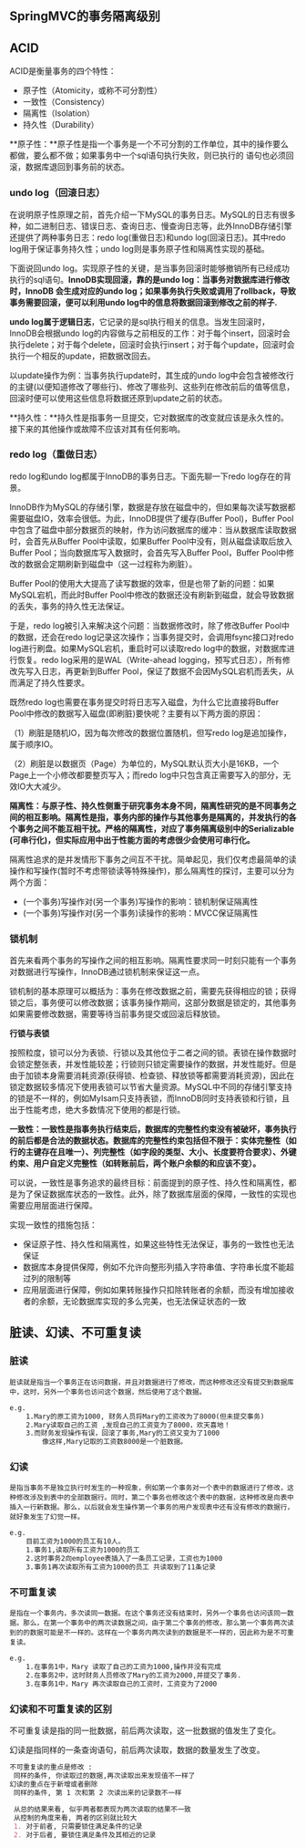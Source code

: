 ## SpringMVC的事务隔离级别

## ACID

ACID是衡量事务的四个特性：

- 原子性（Atomicity，或称不可分割性）
- 一致性（Consistency）
- 隔离性（Isolation）
- 持久性（Durability）

**原子性：**原子性是指一个事务是一个不可分割的工作单位，其中的操作要么都做，要么都不做；如果事务中一个sql语句执行失败，则已执行的 语句也必须回滚，数据库退回到事务前的状态。

### undo log（回滚日志）

在说明原子性原理之前，首先介绍一下MySQL的事务日志。MySQL的日志有很多种，如二进制日志、错误日志、查询日志、慢查询日志等，此外InnoDB存储引擎还提供了两种事务日志：redo log(重做日志)和undo log(回滚日志)。其中redo log用于保证事务持久性；undo log则是事务原子性和隔离性实现的基础。

下面说回undo log。实现原子性的关键，是当事务回滚时能够撤销所有已经成功执行的sql语句。**InnoDB实现回滚，靠的是undo log：当事务对数据库进行修改时，InnoDB 会生成对应的undo log；如果事务执行失败或调用了rollback，导致事务需要回滚，便可以利用undo log中的信息将数据回滚到修改之前的样子.**

**undo log属于逻辑日志**，它记录的是sql执行相关的信息。当发生回滚时，InnoDB会根据undo log的内容做与之前相反的工作：对于每个insert，回滚时会执行delete；对于每个delete，回滚时会执行insert；对于每个update，回滚时会执行一个相反的update，把数据改回去。

以update操作为例：当事务执行update时，其生成的undo log中会包含被修改行的主键(以便知道修改了哪些行)、修改了哪些列、这些列在修改前后的值等信息，回滚时便可以使用这些信息将数据还原到update之前的状态。

**持久性：**持久性是指事务一旦提交，它对数据库的改变就应该是永久性的。接下来的其他操作或故障不应该对其有任何影响。 

### redo log（重做日志）

redo log和undo log都属于InnoDB的事务日志。下面先聊一下redo log存在的背景。

InnoDB作为MySQL的存储引擎，数据是存放在磁盘中的，但如果每次读写数据都需要磁盘IO，效率会很低。为此，InnoDB提供了缓存(Buffer Pool)，Buffer Pool中包含了磁盘中部分数据页的映射，作为访问数据库的缓冲：当从数据库读取数据时，会首先从Buffer Pool中读取，如果Buffer Pool中没有，则从磁盘读取后放入Buffer Pool；当向数据库写入数据时，会首先写入Buffer Pool，Buffer Pool中修改的数据会定期刷新到磁盘中（这一过程称为刷脏）。

Buffer Pool的使用大大提高了读写数据的效率，但是也带了新的问题：如果MySQL宕机，而此时Buffer Pool中修改的数据还没有刷新到磁盘，就会导致数据的丢失，事务的持久性无法保证。

于是，redo log被引入来解决这个问题：当数据修改时，除了修改Buffer Pool中的数据，还会在redo log记录这次操作；当事务提交时，会调用fsync接口对redo log进行刷盘。如果MySQL宕机，重启时可以读取redo log中的数据，对数据库进行恢复。redo log采用的是WAL（Write-ahead logging，预写式日志），所有修改先写入日志，再更新到Buffer Pool，保证了数据不会因MySQL宕机而丢失，从而满足了持久性要求。

既然redo log也需要在事务提交时将日志写入磁盘，为什么它比直接将Buffer Pool中修改的数据写入磁盘(即刷脏)要快呢？主要有以下两方面的原因：

（1）刷脏是随机IO，因为每次修改的数据位置随机，但写redo log是追加操作，属于顺序IO。

（2）刷脏是以数据页（Page）为单位的，MySQL默认页大小是16KB，一个Page上一个小修改都要整页写入；而redo log中只包含真正需要写入的部分，无效IO大大减少。

**隔离性：与原子性、持久性侧重于研究事务本身不同，隔离性研究的是不同事务之间的相互影响。隔离性是指，事务内部的操作与其他事务是隔离的，并发执行的各个事务之间不能互相干扰。严格的隔离性，对应了事务隔离级别中的Serializable (可串行化)，但实际应用中出于性能方面的考虑很少会使用可串行化。**

隔离性追求的是并发情形下事务之间互不干扰。简单起见，我们仅考虑最简单的读操作和写操作(暂时不考虑带锁读等特殊操作)，那么隔离性的探讨，主要可以分为两个方面：

- (一个事务)写操作对(另一个事务)写操作的影响：锁机制保证隔离性
- (一个事务)写操作对(另一个事务)读操作的影响：MVCC保证隔离性

### 锁机制

首先来看两个事务的写操作之间的相互影响。隔离性要求同一时刻只能有一个事务对数据进行写操作，InnoDB通过锁机制来保证这一点。

锁机制的基本原理可以概括为：事务在修改数据之前，需要先获得相应的锁；获得锁之后，事务便可以修改数据；该事务操作期间，这部分数据是锁定的，其他事务如果需要修改数据，需要等待当前事务提交或回滚后释放锁。

**行锁与表锁**

按照粒度，锁可以分为表锁、行锁以及其他位于二者之间的锁。表锁在操作数据时会锁定整张表，并发性能较差；行锁则只锁定需要操作的数据，并发性能好。但是由于加锁本身需要消耗资源(获得锁、检查锁、释放锁等都需要消耗资源)，因此在锁定数据较多情况下使用表锁可以节省大量资源。MySQL中不同的存储引擎支持的锁是不一样的，例如MyIsam只支持表锁，而InnoDB同时支持表锁和行锁，且出于性能考虑，绝大多数情况下使用的都是行锁。

**一致性：一致性是指事务执行结束后，数据库的完整性约束没有被破坏，事务执行的前后都是合法的数据状态。数据库的完整性约束包括但不限于：实体完整性（如行的主键存在且唯一）、列完整性（如字段的类型、大小、长度要符合要求）、外键约束、用户自定义完整性（如转账前后，两个账户余额的和应该不变）。**

可以说，一致性是事务追求的最终目标：前面提到的原子性、持久性和隔离性，都是为了保证数据库状态的一致性。此外，除了数据库层面的保障，一致性的实现也需要应用层面进行保障。

实现一致性的措施包括：

- 保证原子性、持久性和隔离性，如果这些特性无法保证，事务的一致性也无法保证
- 数据库本身提供保障，例如不允许向整形列插入字符串值、字符串长度不能超过列的限制等
- 应用层面进行保障，例如如果转账操作只扣除转账者的余额，而没有增加接收者的余额，无论数据库实现的多么完美，也无法保证状态的一致

## 脏读、幻读、不可重复读

### 脏读

`脏读就是指当一个事务正在访问数据，并且对数据进行了修改，而这种修改还没有提交到数据库中，这时，另外一个事务也访问这个数据，然后使用了这个数据。`

```markdown
e.g.
	1.Mary的原工资为1000, 财务人员将Mary的工资改为了8000(但未提交事务)
	2.Mary读取自己的工资 ,发现自己的工资变为了8000，欢天喜地！
	3.而财务发现操作有误，回滚了事务,Mary的工资又变为了1000
		像这样,Mary记取的工资数8000是一个脏数据。
```

### 幻读

`是指当事务不是独立执行时发生的一种现象，例如第一个事务对一个表中的数据进行了修改，这种修改涉及到表中的全部数据行。同时，第二个事务也修改这个表中的数据，这种修改是向表中插入一行新数据。那么，以后就会发生操作第一个事务的用户发现表中还有没有修改的数据行，就好象发生了幻觉一样。`

```markdown
e.g.
	目前工资为1000的员工有10人。
	1.事务1,读取所有工资为1000的员工
	2.这时事务2向employee表插入了一条员工记录，工资也为1000
	3.事务1再次读取所有工资为1000的员工 共读取到了11条记录
```

### 不可重复读

`是指在一个事务内，多次读同一数据。在这个事务还没有结束时，另外一个事务也访问该同一数据。那么，在第一个事务中的两次读数据之间，由于第二个事务的修改，那么第一个事务两次读到的的数据可能是不一样的。这样在一个事务内两次读到的数据是不一样的，因此称为是不可重复读。`

```markdown
e.g.
    1.在事务1中，Mary 读取了自己的工资为1000,操作并没有完成
    2.在事务2中，这时财务人员修改了Mary的工资为2000,并提交了事务.
    3.在事务1中，Mary 再次读取自己的工资时，工资变为了2000
```

### 幻读和不可重复读的区别

不可重复读是指的同一批数据，前后两次读取，这一批数据的值发生了变化。

幻读是指同样的一条查询语句，前后两次读取，数据的数量发生了改变。

```markdown
不可重复读的重点是修改 :
 同样的条件, 你读取过的数据,再次读取出来发现值不一样了
幻读的重点在于新增或者删除
 同样的条件, 第 1 次和第 2 次读出来的记录数不一样
 
 从总的结果来看, 似乎两者都表现为两次读取的结果不一致
 从控制的角度来看, 两者的区别就比较大
 1. 对于前者, 只需要锁住满足条件的记录
 2. 对于后者, 要锁住满足条件及其相近的记录
```

